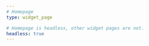 ```yaml
---
# Homepage
type: widget_page

# Homepage is headless, other widget pages are not.
headless: true
---
```

<script src="https://identity.netlify.com/v1/netlify-identity-widget.js"></script>
